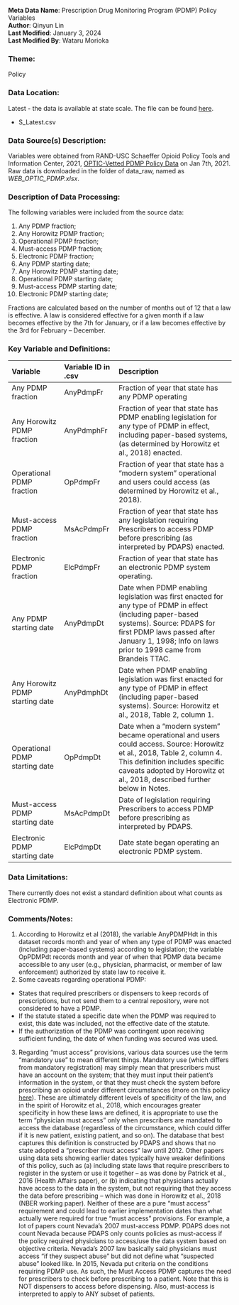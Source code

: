 **Meta Data Name**: Prescription Drug Monitoring Program (PDMP) Policy Variables  
**Author**: Qinyun Lin  
**Last Modified**: January 3, 2024  
**Last Modified By**: Wataru Morioka  

### Theme: 
Policy  

### Data Location: 
Latest - the data is available at state scale. The file can be found [here](../full_tables).
* S_Latest.csv   

### Data Source(s) Description:  
Variables were obtained from RAND-USC Schaeffer Opioid Policy Tools and Information Center, 2021, [OPTIC-Vetted PDMP Policy Data](https://www.rand.org/health-care/centers/optic/resources/datasets.html) on Jan 7th, 2021. Raw data is downloaded in the folder of data_raw, named as *WEB_OPTIC_PDMP.xlsx*. 

### Description of Data Processing: 
The following variables were included from the source data:
1. Any PDMP fraction;
2. Any Horowitz PDMP fraction;
3. Operational PDMP fraction;
4. Must-access PDMP fraction;
5. Electronic PDMP fraction;
6. Any PDMP starting date;
7. Any Horowitz PDMP starting date;
8. Operational PDMP starting date;
9. Must-access PDMP starting date;
10. Electronic PDMP starting date;

Fractions are calculated based on the number of months out of 12 that a law is effective. A law is considered effective for a given month if a law becomes effective by the 7th for January, or if a law becomes effective by the 3rd for February – December.

### Key Variable and Definitions:
| Variable | Variable ID in .csv | Description |
|:---------|:--------------------|:------------|
| Any PDMP fraction | AnyPdmpFr | Fraction of year that state has any PDMP operating |
| Any Horowitz PDMP fraction | AnyPdmphFr | Fraction of year that state has PDMP enabling legislation for any type of PDMP in effect, including paper-based systems, (as determined by Horowitz et al., 2018) enacted. |
| Operational PDMP fraction | OpPdmpFr | Fraction of year that state has a “modern system” operational and users could access (as determined by Horowitz et al., 2018). |
| Must-access PDMP fraction | MsAcPdmpFr | Fraction of year that state has any legislation requiring Prescribers to access PDMP before prescribing (as interpreted by PDAPS) enacted. |
| Electronic PDMP fraction | ElcPdmpFr | Fraction of year that state has an electronic PDMP system operating. |
| Any PDMP starting date | AnyPdmpDt | Date when PDMP enabling legislation was first enacted for any type of PDMP in effect (including paper-based systems). Source:  PDAPS for first PDMP laws passed after January 1, 1998;  Info on laws prior to 1998 came from Brandeis TTAC.|
| Any Horowitz PDMP starting date | AnyPdmphDt | Date when PDMP enabling legislation was first enacted for any type of PDMP in effect (including paper-based systems). Source:  Horowitz et al., 2018, Table 2, column 1. |
| Operational PDMP starting date | OpPdmpDt | Date when a “modern system” became operational and users could access. Source: Horowitz et al., 2018, Table 2, column 4. This definition includes specific caveats adopted by Horowitz et al., 2018, described further below in Notes. |
| Must-access PDMP starting date | MsAcPdmpDt | Date of legislation requiring Prescribers to access PDMP before prescribing as interpreted by PDAPS. |
| Electronic PDMP starting date | ElcPdmpDt | Date state began operating an electronic PDMP system. |

### Data Limitations:
There currently does not exist a standard definition about what counts as Electronic PDMP. 

### Comments/Notes:
1. According to Horowitz et al (2018), the variable AnyPDMPHdt in this dataset records month and year of when any type of PDMP was enacted (including paper-based systems) according to legislation; the variable OpPDMPdt records month and year of when that PDMP data became accessible to any user (e.g., physician, pharmacist, or member of law enforcement) authorized by state law to receive it.
2. Some caveats regarding operational PDMP: 
* States that required prescribers or dispensers to keep records of prescriptions, but not send them to a central repository, were not considered to have a PDMP.
* If the statute stated a specific date when the PDMP was required to exist, this date was included, not the effective date of the statute. 
* If the authorization of the PDMP was contingent upon receiving sufficient funding, the date of when funding was secured was used.
3. Regarding “must access” provisions, various data sources use the term “mandatory use” to mean different things. Mandatory use (which differs from mandatory registration) may simply mean that prescribers must have an account on the system; that they must input their patient’s information in the system, or that they must check the system before prescribing an opioid under different circumstances (more on this policy [here](https://www.pewtrusts.org/en/research-and-analysis/data-visualizations/2018/when-are-prescribers-required-to-use-prescription-drug-monitoring-programs)). These are ultimately different levels of specificity of the law, and in the spirit of Horowitz et al., 2018, which encourages greater specificity in how these laws are defined, it is appropriate to use the term “physician must access” only when prescribers are mandated to access the database (regardless of the circumstance, which could differ if it is new patient, existing patient, and so on).  The database that best captures this definition is constructed by PDAPS and shows that no state adopted a “prescriber must access” law until 2012. Other papers using data sets showing earlier dates typically have weaker definitions of this policy, such as (a) including state laws that require prescribers to register in the system or use it together – as was done by Patrick et al., 2016 (Health Affairs paper), or (b) indicating that physicians actually have access to the data in the system, but not requiring that they access the data before prescribing – which was done in Horowitz et al., 2018 (NBER working paper).  Neither of these are a pure “must access” requirement and could lead to earlier implementation dates than what actually were required for true “must access” provisions. For example, a lot of papers count Nevada’s 2007 must-access PDMP. PDAPS does not count Nevada because PDAPS only counts policies as must-access if the policy required physicians to access/use the data system based on objective criteria. Nevada’s 2007 law basically said physicians must access “if they suspect abuse” but did not define what “suspected abuse” looked like. In 2015, Nevada put criteria on the conditions requiring PDMP use. As such, the Must Access PDMP captures the need for prescribers to check before prescribing to a patient. Note that this is NOT dispensers to access before dispensing. Also, must-access is interpreted to apply to ANY subset of patients. 

